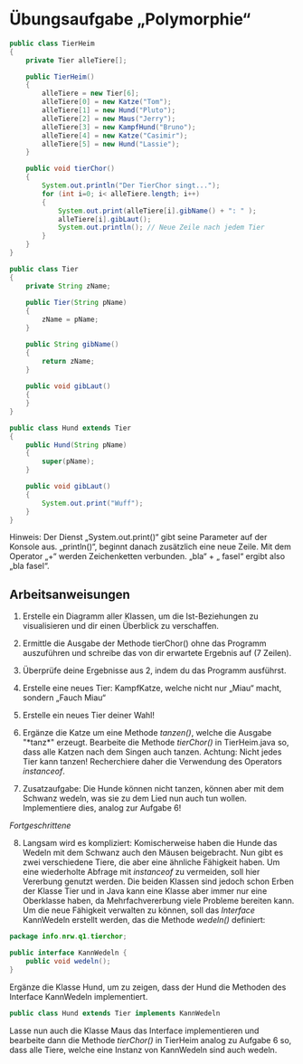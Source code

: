 # Übungsaufgabe „Polymorphie“

```java
public class TierHeim
{
    private Tier alleTiere[];

    public TierHeim()
    {
        alleTiere = new Tier[6];
        alleTiere[0] = new Katze("Tom");
        alleTiere[1] = new Hund("Pluto");
        alleTiere[2] = new Maus("Jerry");
        alleTiere[3] = new KampfHund("Bruno");
        alleTiere[4] = new Katze("Casimir");
        alleTiere[5] = new Hund("Lassie");
    }

    public void tierChor()
    {   
        System.out.println("Der TierChor singt...");
        for (int i=0; i< alleTiere.length; i++)
        {
            System.out.print(alleTiere[i].gibName() + ": " );
            alleTiere[i].gibLaut();
            System.out.println(); // Neue Zeile nach jedem Tier
        }
    }
}

public class Tier
{
    private String zName;
    
    public Tier(String pName)
    {
        zName = pName;
    }

    public String gibName()
    {
        return zName;    
    }
     
    public void gibLaut()
    {
    }
}

public class Hund extends Tier
{
    public Hund(String pName)
    {
        super(pName);
    }

    public void gibLaut()
    {
        System.out.print("Wuff");   
    }
}
```

Hinweis: Der Dienst „System.out.print()“ gibt seine Parameter auf der Konsole aus. „println()“, beginnt danach zusätzlich eine neue Zeile. Mit dem Operator „+“ werden Zeichenketten verbunden.  „bla“ + „ fasel“ ergibt also „bla fasel“.

## Arbeitsanweisungen

1. Erstelle ein Diagramm aller Klassen, um die Ist-Beziehungen zu visualisieren und dir einen Überblick zu verschaffen.

2. Ermittle die Ausgabe der Methode tierChor() ohne das Programm auszuführen und schreibe das von dir erwartete Ergebnis auf (7 Zeilen).

3. Überprüfe deine Ergebnisse aus 2, indem du das Programm ausführst.

4. Erstelle eine neues Tier: KampfKatze, welche nicht nur „Miau“ macht, sondern „Fauch Miau“

5. Erstelle ein neues Tier deiner Wahl!

6. Ergänze die Katze um eine Methode *tanzen()*, welche die Ausgabe "\*tanz\*" erzeugt. Bearbeite die Methode *tierChor()* in TierHeim.java so, dass alle Katzen nach dem Singen auch tanzen. Achtung: Nicht jedes Tier kann tanzen! Recherchiere daher die Verwendung des Operators *instanceof*.

7. Zusatzaufgabe: Die Hunde können nicht tanzen, können aber mit dem Schwanz wedeln, was sie zu dem Lied nun auch tun wollen. Implementiere dies, analog zur Aufgabe 6!

*Fortgeschrittene*

8. Langsam wird es kompliziert: Komischerweise haben die Hunde das Wedeln mit dem Schwanz auch den Mäusen beigebracht. Nun gibt es zwei verschiedene Tiere, die aber eine ähnliche Fähigkeit haben. Um eine wiederholte Abfrage mit *instanceof* zu vermeiden, soll hier Vererbung genutzt werden. Die beiden Klassen sind jedoch schon Erben der Klasse Tier und in Java kann eine Klasse aber immer nur eine Oberklasse haben, da Mehrfachvererbung viele Probleme bereiten kann. Um die neue Fähigkeit verwalten zu können, soll das *Interface* KannWedeln erstellt werden, das die Methode *wedeln()* definiert:

```java
package info.nrw.q1.tierchor;

public interface KannWedeln {
	public void wedeln();
}
```
Ergänze die Klasse Hund, um zu zeigen, dass der Hund die Methoden des Interface KannWedeln implementiert. 

```java
public class Hund extends Tier implements KannWedeln
```

Lasse nun auch die Klasse Maus das Interface implementieren und bearbeite dann die Methode *tierChor()* in TierHeim analog zu Aufgabe 6 so, dass alle Tiere, welche eine Instanz von KannWedeln sind auch wedeln.
